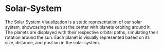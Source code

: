 # Solar-System
The Solar System Visualization is a static representation of our solar system, showcasing the sun at the center with planets orbiting around it. The planets are displayed with their respective orbital paths, simulating their rotation around the sun. Each planet is visually represented based on its size, distance, and position in the solar system.
